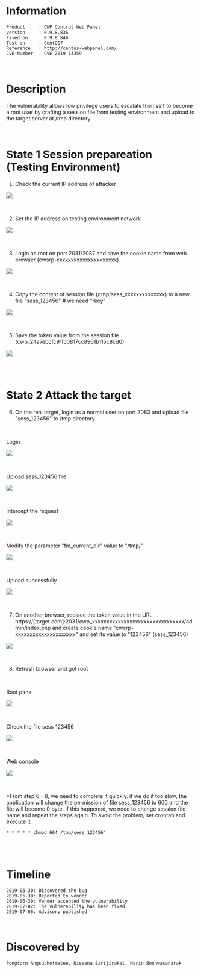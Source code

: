 
# Information
```
Product     : CWP Control Web Panel
version     : 0.9.8.836
Fixed on    : 0.9.8.846
Test on     : CentOS7
Reference   : http://centos-webpanel.com/
CVE-Number  : CVE-2019-13359
```

<br>

# Description

The vulnerability allows low privilege users to escalate themself to become a root user by crafting a session file from testing environment and upload to the target server at /tmp directory

<br>

# State 1 Session prepareation (Testing Environment)
1. Check the current IP address of attacker

<kbd>![](resources/cve-2019-13359.md/2019-07-06-11-27-02.png)</kbd>

<br>

2. Set the IP address on testing environment network

<kbd>![](resources/cve-2019-13359.md/2019-07-06-11-27-15.png)</kbd>

<br>

3. Login as root on port 2031/2087 and save the cookie name from web browser (cwsrp-xxxxxxxxxxxxxxxxxxxxx)

<kbd>![](resources/cve-2019-13359.md/2019-07-06-11-27-37.png)</kbd>

<br>

4. Copy the content of session file (/tmp/sess_xxxxxxxxxxxxxx) to a new file "sess_123456"                  # we need "rkey"

<kbd>![](resources/cve-2019-13359.md/2019-07-06-11-30-40.png)</kbd>

<br>

5. Save the token value from the session file (cwp_24a7ebcfc91fc0817cc8961b115c8cd0)

<kbd>![](resources/cve-2019-13359.md/2019-07-06-12-09-38.png)</kbd>

<br><br>

# State 2 Attack the target

6. On the real target, login as a normal user on port 2083 and upload file "sess_123456" to /tmp directory

<br>

Login

<kbd>![](resources/cve-2019-13359.md/2019-07-06-11-33-00.png)</kbd>

<br>

Upload sess_123456 file

<kbd>![](resources/cve-2019-13359.md/2019-07-06-11-33-24.png)</kbd>

<br>

Intercept the request

<kbd>![](resources/cve-2019-13359.md/2019-07-06-11-34-01.png)</kbd>

<br>

Modify the parameter "fm_current_dir" value to "/tmp/"

<kbd>![](resources/cve-2019-13359.md/2019-07-06-11-34-35.png)</kbd>

<br>

Upload successfully

<kbd>![](resources/cve-2019-13359.md/2019-07-06-11-38-27.png)</kbd>

<br>

7. On another browser, replace the token value in the URL https://[target.com]:2031/cwp_xxxxxxxxxxxxxxxxxxxxxxxxxxxxxxxx/admin/index.php and create cookie name "cwsrp-xxxxxxxxxxxxxxxxxxxxx" and set its value to "123456" (sess_123456)

<kbd>![](resources/cve-2019-13359.md/2019-07-06-11-38-27.png)</kbd>

<br>

8.  Refresh browser and got root

<br>

Root panel

<kbd>![](resources/cve-2019-13359.md/2019-07-06-11-39-17.png)</kbd>

<br>

Check the file sess_123456

<kbd>![](resources/cve-2019-13359.md/2019-07-06-11-40-00.png)</kbd>

<br>

Web console

<kbd>![](resources/cve-2019-13359.md/2019-07-06-11-48-39.png)</kbd>

<br>

*From step 6 - 8, we need to complete it quickly. if we do it too slow, the application will change the permission of file sess_123456 to 600 and the file will become 0 byte. If this happened, we need to change session file name and repeat the steps again. To avoid the problem, set crontab and execute it

```
* * * * * chmod 664 /tmp/sess_123456" 
```

<br><br>


# Timeline
```
2019-06-30: Discovered the bug
2019-06-30: Reported to vendor
2019-06-30: Vender accepted the vulnerability
2019-07-02: The vulnerability has been fixed
2019-07-06: Advisory published
```

<br>

# Discovered by
```
Pongtorn Angsuchotmetee, Nissana Sirijirakal, Narin Boonwasanarak
```
